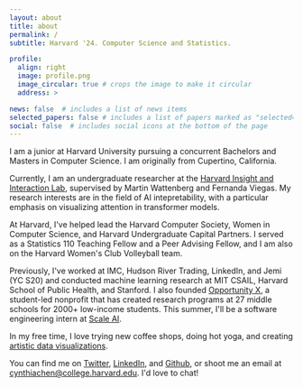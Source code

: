```yaml
---
layout: about
title: about
permalink: /
subtitle: Harvard '24. Computer Science and Statistics.

profile:
  align: right
  image: profile.png
  image_circular: true # crops the image to make it circular
  address: >

news: false  # includes a list of news items
selected_papers: false # includes a list of papers marked as "selected={true}"
social: false  # includes social icons at the bottom of the page
---
```


I am a junior at Harvard University pursuing a concurrent Bachelors and Masters in Computer Science. I am originally from Cupertino, California.

Currently, I am an undergraduate researcher at the [Harvard Insight and Interaction Lab](https://insight.seas.harvard.edu/), supervised by Martin Wattenberg and Fernanda Viegas. My research interests are in the field of AI intepretability, with a particular emphasis on visualizing attention in transformer models.

At Harvard, I've helped lead the Harvard Computer Society, Women in Computer Science, and Harvard Undergraduate Capital Partners. I served as a Statistics 110 Teaching Fellow and a Peer Advising Fellow, and I am also on the Harvard Women's Club Volleyball team.
<!-- involved with the [Harvard AI Safety Team](https://haist.ai/). -->

Previously, I've worked at IMC, Hudson River Trading, LinkedIn, and Jemi (YC S20) and conducted machine learning research at MIT CSAIL, Harvard School of Public Health, and Stanford. I also founded [Opportunity X](https://opportunityx.org/), a student-led nonprofit that has created research programs at 27 middle schools for 2000+ low-income students. This summer, I'll be a software engineering intern at [Scale AI](http://scale.com/).

In my free time, I love trying new coffee shops, doing hot yoga, and creating [artistic data visualizations](https://github.com/cynthia9chen/data-art).

You can find me on [Twitter](https://twitter.com/chenxcynthia), [LinkedIn](https://www.linkedin.com/in/cchen18/), and [Github](https://github.com/cynthia9chen), or shoot me an email at <a href="mailto:cynthiachen@college.harvard.edu">cynthiachen@college.harvard.edu</a>. I'd love to chat!

